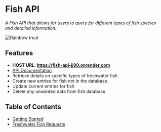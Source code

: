 # Fish API

_A Fish API that allows for users to query for different types of fish species and detailed information._

<img src="https://magazine.outdoornebraska.gov/wp-content/uploads/2019/03/fishstockingRBTngpc.jpg" alt="Rainbow trout"/>

## Features
- **HOST URL: https://fish-api-jj90.onrender.com**
- [API Documentation](https://scottzyang.github.io/fish-api/#/)
- Retrieve details on specific types of freshwater fish.
- Create new entries for fish not in the database.
- Update current entries for fish.
- Delete any unwanted data from fish database.

## Table of Contents
* [Getting Started](./user/register.md)
* [Freshwater Fish Requests](./freshwater/home.md)
